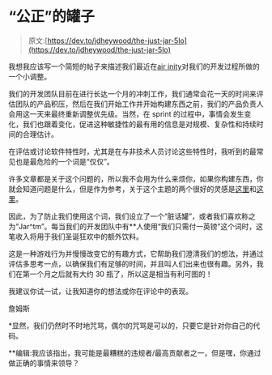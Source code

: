 # “公正”的罐子

> 原文:[https://dev.to/jdheywood/the-just-jar-5lo](https://dev.to/jdheywood/the-just-jar-5lo)

我想我应该写一个简短的帖子来描述我们最近在[air inity](https://www.airfinity.com)对我们的开发过程所做的一个小调整。

我们的开发团队目前在进行长达一个月的冲刺工作，我们通常会花一天的时间来评估团队的产品积压，然后在我们开始工作并开始构建东西之前，我们的产品负责人会用这一天来最终重新调整优先级。当然，在 sprint 的过程中，事情会发生变化，我们也跟着变化，促进这种敏捷性的最有用的信息是对规模、复杂性和持续时间的合理估计。

在评估或讨论软件特性时，尤其是在与非技术人员讨论这些特性时，我听到的最常见也是最危险的一个词是“仅仅”。

许多文章都是关于这个问题的，所以我不会用为什么来烦你，如果你构建东西，你就会知道问题是什么，但是作为参考，关于这个主题的两个很好的灵感是[这里](https://alistapart.com/blog/post/the-most-dangerous-word-in-software-development)和[这里](https://jaxenter.com/the-most-dangerous-word-in-the-english-language-for-all-developers-108018.html)。

因此，为了防止我们使用这个词，我们设立了一个“脏话罐”，或者我们喜欢称之为“Jar^tm”。每当我们的开发团队中有**人使用“我们只需付一英镑”这个词时，这笔收入将用于我们圣诞狂欢中的额外饮料。

这是一种游戏行为并慢慢改变它的有趣方式，它帮助我们澄清我们的想法，并通过评估多思考一点，以确保我们有足够的时间，并且叫人们出来也很有趣。另外，我们在第一个月之后就有大约 30 瓶了，所以这是相当有利可图的！

我建议你试一试，让我知道你的想法或你在评论中的表现。

詹姆斯

*显然，我们仍然时不时地咒骂，偶尔的咒骂是可以的，只要它是针对你自己的代码。

**编辑:我应该指出，我可能是最糟糕的违规者/最高贡献者之一，但是嘿，你通过做正确的事情来领导？